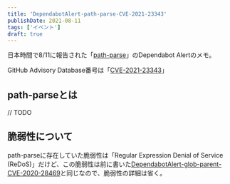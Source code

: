 ```yaml
---
title: 'DependabotAlert-path-parse-CVE-2021-23343'
publishDate: 2021-08-11
tags: ['イベント']
draft: true
---
```


日本時間で8/11に報告された「[path-parse](https://www.npmjs.com/package/path-parse)」のDependabot Alertのメモ。

GitHub Advisory Database番号は「[CVE-2021-23343](https://github.com/advisories/GHSA-hj48-42vr-x3v9)」

## path-parseとは

// TODO

## 脆弱性について

path-parseに存在していた脆弱性は「Regular Expression Denial of Service (ReDoS)」だけど、この脆弱性は前に書いた[DependabotAlert-glob-parent-CVE-2020-28469](/DependabotAlert-glob-parent-CVE-2020-28469/)と同じなので、脆弱性の詳細は省く。
